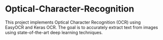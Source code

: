 # Optical-Character-Recognition
This project implements Optical Character Recognition (OCR) using EasyOCR and Keras OCR. The goal is to accurately extract text from images using state-of-the-art deep learning techniques.
